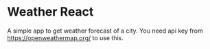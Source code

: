 # Weather React
A simple app to get weather forecast of a city.
You need api key from https://openweathermap.org/ to use this. 